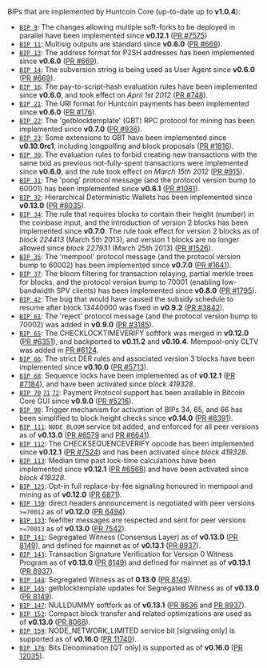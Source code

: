 BIPs that are implemented by Huntcoin Core (up-to-date up to **v1.0.4**):

* [`BIP 9`](https://github.com/huntcoin/bips/blob/master/bip-0009.mediawiki): The changes allowing multiple soft-forks to be deployed in parallel have been implemented since **v0.12.1**  ([PR #7575](https://github.com/huntcoin/huntcoin/pull/7575))
* [`BIP 11`](https://github.com/huntcoin/bips/blob/master/bip-0011.mediawiki): Multisig outputs are standard since **v0.6.0** ([PR #669](https://github.com/huntcoin/huntcoin/pull/669)).
* [`BIP 13`](https://github.com/huntcoin/bips/blob/master/bip-0013.mediawiki): The address format for P2SH addresses has been implemented since **v0.6.0** ([PR #669](https://github.com/huntcoin/huntcoin/pull/669)).
* [`BIP 14`](https://github.com/huntcoin/bips/blob/master/bip-0014.mediawiki): The subversion string is being used as User Agent since **v0.6.0** ([PR #669](https://github.com/huntcoin/huntcoin/pull/669)).
* [`BIP 16`](https://github.com/huntcoin/bips/blob/master/bip-0016.mediawiki): The pay-to-script-hash evaluation rules have been implemented since **v0.6.0**, and took effect on *April 1st 2012* ([PR #748](https://github.com/huntcoin/huntcoin/pull/748)).
* [`BIP 21`](https://github.com/huntcoin/bips/blob/master/bip-0021.mediawiki): The URI format for Huntcoin payments has been implemented since **v0.6.0** ([PR #176](https://github.com/huntcoin/huntcoin/pull/176)).
* [`BIP 22`](https://github.com/huntcoin/bips/blob/master/bip-0022.mediawiki): The 'getblocktemplate' (GBT) RPC protocol for mining has been implemented since **v0.7.0** ([PR #936](https://github.com/huntcoin/huntcoin/pull/936)).
* [`BIP 23`](https://github.com/huntcoin/bips/blob/master/bip-0023.mediawiki): Some extensions to GBT have been implemented since **v0.10.0rc1**, including longpolling and block proposals ([PR #1816](https://github.com/huntcoin/huntcoin/pull/1816)).
* [`BIP 30`](https://github.com/huntcoin/bips/blob/master/bip-0030.mediawiki): The evaluation rules to forbid creating new transactions with the same txid as previous not-fully-spent transactions were implemented since **v0.6.0**, and the rule took effect on *March 15th 2012* ([PR #915](https://github.com/huntcoin/huntcoin/pull/915)).
* [`BIP 31`](https://github.com/huntcoin/bips/blob/master/bip-0031.mediawiki): The 'pong' protocol message (and the protocol version bump to 60001) has been implemented since **v0.6.1** ([PR #1081](https://github.com/huntcoin/huntcoin/pull/1081)).
* [`BIP 32`](https://github.com/huntcoin/bips/blob/master/bip-0032.mediawiki): Hierarchical Deterministic Wallets has been implemented since **v0.13.0** ([PR #8035](https://github.com/huntcoin/huntcoin/pull/8035)).
* [`BIP 34`](https://github.com/huntcoin/bips/blob/master/bip-0034.mediawiki): The rule that requires blocks to contain their height (number) in the coinbase input, and the introduction of version 2 blocks has been implemented since **v0.7.0**. The rule took effect for version 2 blocks as of *block 224413* (March 5th 2013), and version 1 blocks are no longer allowed since *block 227931* (March 25th 2013) ([PR #1526](https://github.com/huntcoin/huntcoin/pull/1526)).
* [`BIP 35`](https://github.com/huntcoin/bips/blob/master/bip-0035.mediawiki): The 'mempool' protocol message (and the protocol version bump to 60002) has been implemented since **v0.7.0** ([PR #1641](https://github.com/huntcoin/huntcoin/pull/1641)).
* [`BIP 37`](https://github.com/huntcoin/bips/blob/master/bip-0037.mediawiki): The bloom filtering for transaction relaying, partial merkle trees for blocks, and the protocol version bump to 70001 (enabling low-bandwidth SPV clients) has been implemented since **v0.8.0** ([PR #1795](https://github.com/huntcoin/huntcoin/pull/1795)).
* [`BIP 42`](https://github.com/huntcoin/bips/blob/master/bip-0042.mediawiki): The bug that would have caused the subsidy schedule to resume after block 13440000 was fixed in **v0.9.2** ([PR #3842](https://github.com/huntcoin/huntcoin/pull/3842)).
* [`BIP 61`](https://github.com/huntcoin/bips/blob/master/bip-0061.mediawiki): The 'reject' protocol message (and the protocol version bump to 70002) was added in **v0.9.0** ([PR #3185](https://github.com/huntcoin/huntcoin/pull/3185)).
* [`BIP 65`](https://github.com/huntcoin/bips/blob/master/bip-0065.mediawiki): The CHECKLOCKTIMEVERIFY softfork was merged in **v0.12.0** ([PR #6351](https://github.com/huntcoin/huntcoin/pull/6351)), and backported to **v0.11.2** and **v0.10.4**. Mempool-only CLTV was added in [PR #6124](https://github.com/huntcoin/huntcoin/pull/6124).
* [`BIP 66`](https://github.com/huntcoin/bips/blob/master/bip-0066.mediawiki): The strict DER rules and associated version 3 blocks have been implemented since **v0.10.0** ([PR #5713](https://github.com/huntcoin/huntcoin/pull/5713)).
* [`BIP 68`](https://github.com/huntcoin/bips/blob/master/bip-0068.mediawiki): Sequence locks have been implemented as of **v0.12.1**  ([PR #7184](https://github.com/huntcoin/huntcoin/pull/7184)), and have been activated since *block 419328*.
* [`BIP 70`](https://github.com/huntcoin/bips/blob/master/bip-0070.mediawiki) [`71`](https://github.com/huntcoin/bips/blob/master/bip-0071.mediawiki) [`72`](https://github.com/huntcoin/bips/blob/master/bip-0072.mediawiki): Payment Protocol support has been available in Bitcoin Core GUI since **v0.9.0** ([PR #5216](https://github.com/huntcoin/huntcoin/pull/5216)).
* [`BIP 90`](https://github.com/huntcoin/bips/blob/master/bip-0090.mediawiki): Trigger mechanism for activation of BIPs 34, 65, and 66 has been simplified to block height checks since **v0.14.0** ([PR #8391](https://github.com/huntcoin/huntcoin/pull/8391)).
* [`BIP 111`](https://github.com/huntcoin/bips/blob/master/bip-0111.mediawiki): `NODE_BLOOM` service bit added, and enforced for all peer versions as of **v0.13.0** ([PR #6579](https://github.com/huntcoin/huntcoin/pull/6579) and [PR #6641](https://github.com/huntcoin/huntcoin/pull/6641)).
* [`BIP 112`](https://github.com/huntcoin/bips/blob/master/bip-0112.mediawiki): The CHECKSEQUENCEVERIFY opcode has been implemented since **v0.12.1** ([PR #7524](https://github.com/huntcoin/huntcoin/pull/7524)) and has been activated since *block 419328*.
* [`BIP 113`](https://github.com/huntcoin/bips/blob/master/bip-0113.mediawiki): Median time past lock-time calculations have been implemented since **v0.12.1** ([PR #6566](https://github.com/huntcoin/huntcoin/pull/6566)) and have been activated since *block 419328*.
* [`BIP 125`](https://github.com/huntcoin/bips/blob/master/bip-0125.mediawiki): Opt-in full replace-by-fee signaling honoured in mempool and mining as of **v0.12.0** ([PR 6871](https://github.com/huntcoin/huntcoin/pull/6871)).
* [`BIP 130`](https://github.com/huntcoin/bips/blob/master/bip-0130.mediawiki): direct headers announcement is negotiated with peer versions `>=70012` as of **v0.12.0** ([PR 6494](https://github.com/huntcoin/huntcoin/pull/6494)).
* [`BIP 133`](https://github.com/huntcoin/bips/blob/master/bip-0133.mediawiki): feefilter messages are respected and sent for peer versions `>=70013` as of **v0.13.0** ([PR 7542](https://github.com/huntcoin/huntcoin/pull/7542)).
* [`BIP 141`](https://github.com/huntcoin/bips/blob/master/bip-0141.mediawiki): Segregated Witness (Consensus Layer) as of **v0.13.0** ([PR 8149](https://github.com/huntcoin/huntcoin/pull/8149)), and defined for mainnet as of **v0.13.1** ([PR 8937](https://github.com/huntcoin/huntcoin/pull/8937)).
* [`BIP 143`](https://github.com/huntcoin/bips/blob/master/bip-0143.mediawiki): Transaction Signature Verification for Version 0 Witness Program as of **v0.13.0** ([PR 8149](https://github.com/huntcoin/huntcoin/pull/8149)) and defined for mainnet as of **v0.13.1** ([PR 8937](https://github.com/huntcoin/huntcoin/pull/8937)).
* [`BIP 144`](https://github.com/huntcoin/bips/blob/master/bip-0144.mediawiki): Segregated Witness as of **0.13.0** ([PR 8149](https://github.com/huntcoin/huntcoin/pull/8149)).
* [`BIP 145`](https://github.com/huntcoin/bips/blob/master/bip-0145.mediawiki): getblocktemplate updates for Segregated Witness as of **v0.13.0** ([PR 8149](https://github.com/huntcoin/huntcoin/pull/8149)).
* [`BIP 147`](https://github.com/huntcoin/bips/blob/master/bip-0147.mediawiki): NULLDUMMY softfork as of **v0.13.1** ([PR 8636](https://github.com/huntcoin/huntcoin/pull/8636) and [PR 8937](https://github.com/huntcoin/huntcoin/pull/8937)).
* [`BIP 152`](https://github.com/huntcoin/bips/blob/master/bip-0152.mediawiki): Compact block transfer and related optimizations are used as of **v0.13.0** ([PR 8068](https://github.com/huntcoin/huntcoin/pull/8068)).
* [`BIP 159`](https://github.com/huntcoin/bips/blob/master/bip-0159.mediawiki): NODE_NETWORK_LIMITED service bit [signaling only] is supported as of **v0.16.0** ([PR 11740](https://github.com/huntcoin/huntcoin/pull/11740)).
* [`BIP 176`](https://github.com/huntcoin/bips/blob/master/bip-0176.mediawiki): Bits Denomination [QT only] is supported as of **v0.16.0** ([PR 12035](https://github.com/huntcoin/huntcoin/pull/12035)).
